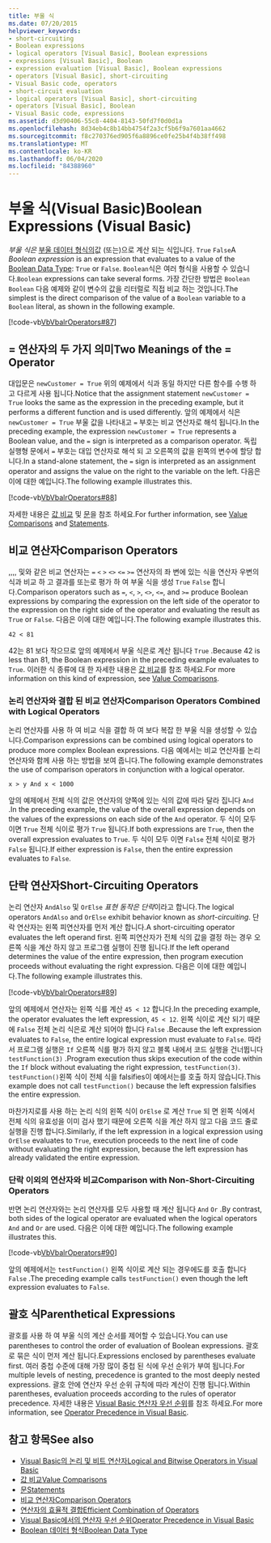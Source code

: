 ```yaml
---
title: 부울 식
ms.date: 07/20/2015
helpviewer_keywords:
- short-circuiting
- Boolean expressions
- logical operators [Visual Basic], Boolean expressions
- expressions [Visual Basic], Boolean
- expression evaluation [Visual Basic], Boolean expressions
- operators [Visual Basic], short-circuiting
- Visual Basic code, operators
- short-circuit evaluation
- logical operators [Visual Basic], short-circuiting
- operators [Visual Basic], Boolean
- Visual Basic code, expressions
ms.assetid: d3d90406-55c8-4404-8143-50fd7f0d0d1a
ms.openlocfilehash: 8d34eb4c8b14bb4754f2a3cf5b6f9a7601aa4662
ms.sourcegitcommit: f8c270376ed905f6a8896ce0fe25b4f4b38ff498
ms.translationtype: MT
ms.contentlocale: ko-KR
ms.lasthandoff: 06/04/2020
ms.locfileid: "84388960"
---
```

# <a name="boolean-expressions-visual-basic"></a><span data-ttu-id="8ed8b-102">부울 식(Visual Basic)</span><span class="sxs-lookup"><span data-stu-id="8ed8b-102">Boolean Expressions (Visual Basic)</span></span>
<span data-ttu-id="8ed8b-103">*부울 식은* [부울 데이터 형식의](../../../language-reference/data-types/boolean-data-type.md)값 (또는)으로 계산 되는 식입니다. `True` `False`</span><span class="sxs-lookup"><span data-stu-id="8ed8b-103">A *Boolean expression* is an expression that evaluates to a value of the [Boolean Data Type](../../../language-reference/data-types/boolean-data-type.md): `True` or `False`.</span></span> <span data-ttu-id="8ed8b-104">`Boolean`식은 여러 형식을 사용할 수 있습니다.</span><span class="sxs-lookup"><span data-stu-id="8ed8b-104">`Boolean` expressions can take several forms.</span></span> <span data-ttu-id="8ed8b-105">가장 간단한 방법은 `Boolean` `Boolean` 다음 예제와 같이 변수의 값을 리터럴로 직접 비교 하는 것입니다.</span><span class="sxs-lookup"><span data-stu-id="8ed8b-105">The simplest is the direct comparison of the value of a `Boolean` variable to a `Boolean` literal, as shown in the following example.</span></span>  
  
 [!code-vb[VbVbalrOperators#87](~/samples/snippets/visualbasic/VS_Snippets_VBCSharp/VbVbalrOperators/VB/Class1.vb#87)]  
  
## <a name="two-meanings-of-the--operator"></a><span data-ttu-id="8ed8b-106">= 연산자의 두 가지 의미</span><span class="sxs-lookup"><span data-stu-id="8ed8b-106">Two Meanings of the = Operator</span></span>  
 <span data-ttu-id="8ed8b-107">대입문은 `newCustomer = True` 위의 예제에서 식과 동일 하지만 다른 함수를 수행 하 고 다르게 사용 됩니다.</span><span class="sxs-lookup"><span data-stu-id="8ed8b-107">Notice that the assignment statement `newCustomer = True` looks the same as the expression in the preceding example, but it performs a different function and is used differently.</span></span> <span data-ttu-id="8ed8b-108">앞의 예제에서 식은 `newCustomer = True` 부울 값을 나타내고 `=` 부호는 비교 연산자로 해석 됩니다.</span><span class="sxs-lookup"><span data-stu-id="8ed8b-108">In the preceding example, the expression `newCustomer = True` represents a Boolean value, and the `=` sign is interpreted as a comparison operator.</span></span> <span data-ttu-id="8ed8b-109">독립 실행형 문에서 `=` 부호는 대입 연산자로 해석 되 고 오른쪽의 값을 왼쪽의 변수에 할당 합니다.</span><span class="sxs-lookup"><span data-stu-id="8ed8b-109">In a stand-alone statement, the `=` sign is interpreted as an assignment operator and assigns the value on the right to the variable on the left.</span></span> <span data-ttu-id="8ed8b-110">다음은 이에 대한 예입니다.</span><span class="sxs-lookup"><span data-stu-id="8ed8b-110">The following example illustrates this.</span></span>  
  
 [!code-vb[VbVbalrOperators#88](~/samples/snippets/visualbasic/VS_Snippets_VBCSharp/VbVbalrOperators/VB/Class1.vb#88)]  
  
 <span data-ttu-id="8ed8b-111">자세한 내용은 [값 비교](value-comparisons.md) 및 [문](../../../language-reference/statements/index.md)을 참조 하세요.</span><span class="sxs-lookup"><span data-stu-id="8ed8b-111">For further information, see [Value Comparisons](value-comparisons.md) and [Statements](../../../language-reference/statements/index.md).</span></span>  
  
## <a name="comparison-operators"></a><span data-ttu-id="8ed8b-112">비교 연산자</span><span class="sxs-lookup"><span data-stu-id="8ed8b-112">Comparison Operators</span></span>  
 <span data-ttu-id="8ed8b-113">,,,, 및와 같은 비교 연산자는 `=` `<` `>` `<>` `<=` `>=` 연산자의 좌 변에 있는 식을 연산자 우변의 식과 비교 하 고 결과를 또는로 평가 하 여 부울 식을 생성 `True` `False` 합니다.</span><span class="sxs-lookup"><span data-stu-id="8ed8b-113">Comparison operators such as `=`, `<`, `>`, `<>`, `<=`, and `>=` produce Boolean expressions by comparing the expression on the left side of the operator to the expression on the right side of the operator and evaluating the result as `True` or `False`.</span></span> <span data-ttu-id="8ed8b-114">다음은 이에 대한 예입니다.</span><span class="sxs-lookup"><span data-stu-id="8ed8b-114">The following example illustrates this.</span></span>  
  
 `42 < 81`  
  
 <span data-ttu-id="8ed8b-115">42는 81 보다 작으므로 앞의 예제에서 부울 식은로 계산 됩니다 `True` .</span><span class="sxs-lookup"><span data-stu-id="8ed8b-115">Because 42 is less than 81, the Boolean expression in the preceding example evaluates to `True`.</span></span> <span data-ttu-id="8ed8b-116">이러한 식 종류에 대 한 자세한 내용은 [값 비교](value-comparisons.md)를 참조 하세요.</span><span class="sxs-lookup"><span data-stu-id="8ed8b-116">For more information on this kind of expression, see [Value Comparisons](value-comparisons.md).</span></span>  
  
### <a name="comparison-operators-combined-with-logical-operators"></a><span data-ttu-id="8ed8b-117">논리 연산자와 결합 된 비교 연산자</span><span class="sxs-lookup"><span data-stu-id="8ed8b-117">Comparison Operators Combined with Logical Operators</span></span>  
 <span data-ttu-id="8ed8b-118">논리 연산자를 사용 하 여 비교 식을 결합 하 여 보다 복잡 한 부울 식을 생성할 수 있습니다.</span><span class="sxs-lookup"><span data-stu-id="8ed8b-118">Comparison expressions can be combined using logical operators to produce more complex Boolean expressions.</span></span> <span data-ttu-id="8ed8b-119">다음 예에서는 비교 연산자를 논리 연산자와 함께 사용 하는 방법을 보여 줍니다.</span><span class="sxs-lookup"><span data-stu-id="8ed8b-119">The following example demonstrates the use of comparison operators in conjunction with a logical operator.</span></span>  
  
 `x > y And x < 1000`  
  
 <span data-ttu-id="8ed8b-120">앞의 예제에서 전체 식의 값은 연산자의 양쪽에 있는 식의 값에 따라 달라 집니다 `And` .</span><span class="sxs-lookup"><span data-stu-id="8ed8b-120">In the preceding example, the value of the overall expression depends on the values of the expressions on each side of the `And` operator.</span></span> <span data-ttu-id="8ed8b-121">두 식이 모두 이면 `True` 전체 식이로 평가 `True` 됩니다.</span><span class="sxs-lookup"><span data-stu-id="8ed8b-121">If both expressions are `True`, then the overall expression evaluates to `True`.</span></span> <span data-ttu-id="8ed8b-122">두 식이 모두 이면 `False` 전체 식이로 평가 `False` 됩니다.</span><span class="sxs-lookup"><span data-stu-id="8ed8b-122">If either expression is `False`, then the entire expression evaluates to `False`.</span></span>  
  
## <a name="short-circuiting-operators"></a><span data-ttu-id="8ed8b-123">단락 연산자</span><span class="sxs-lookup"><span data-stu-id="8ed8b-123">Short-Circuiting Operators</span></span>  
 <span data-ttu-id="8ed8b-124">논리 연산자 `AndAlso` 및 `OrElse` *표현 동작은 단락*이라고 합니다.</span><span class="sxs-lookup"><span data-stu-id="8ed8b-124">The logical operators `AndAlso` and `OrElse` exhibit behavior known as *short-circuiting*.</span></span> <span data-ttu-id="8ed8b-125">단락 연산자는 왼쪽 피연산자를 먼저 계산 합니다.</span><span class="sxs-lookup"><span data-stu-id="8ed8b-125">A short-circuiting operator evaluates the left operand first.</span></span> <span data-ttu-id="8ed8b-126">왼쪽 피연산자가 전체 식의 값을 결정 하는 경우 오른쪽 식을 계산 하지 않고 프로그램 실행이 진행 됩니다.</span><span class="sxs-lookup"><span data-stu-id="8ed8b-126">If the left operand determines the value of the entire expression, then program execution proceeds without evaluating the right expression.</span></span> <span data-ttu-id="8ed8b-127">다음은 이에 대한 예입니다.</span><span class="sxs-lookup"><span data-stu-id="8ed8b-127">The following example illustrates this.</span></span>  
  
 [!code-vb[VbVbalrOperators#89](~/samples/snippets/visualbasic/VS_Snippets_VBCSharp/VbVbalrOperators/VB/Class1.vb#89)]  
  
 <span data-ttu-id="8ed8b-128">앞의 예제에서 연산자는 왼쪽 식를 계산 `45 < 12` 합니다.</span><span class="sxs-lookup"><span data-stu-id="8ed8b-128">In the preceding example, the operator evaluates the left expression, `45 < 12`.</span></span> <span data-ttu-id="8ed8b-129">왼쪽 식이로 계산 되기 때문에 `False` 전체 논리 식은로 계산 되어야 합니다 `False` .</span><span class="sxs-lookup"><span data-stu-id="8ed8b-129">Because the left expression evaluates to `False`, the entire logical expression must evaluate to `False`.</span></span> <span data-ttu-id="8ed8b-130">따라서 프로그램 실행은 `If` 오른쪽 식를 평가 하지 않고 블록 내에서 코드 실행을 건너뜁니다 `testFunction(3)` .</span><span class="sxs-lookup"><span data-stu-id="8ed8b-130">Program execution thus skips execution of the code within the `If` block without evaluating the right expression, `testFunction(3)`.</span></span> <span data-ttu-id="8ed8b-131">`testFunction()`왼쪽 식이 전체 식을 falsifies이 예에서는를 호출 하지 않습니다.</span><span class="sxs-lookup"><span data-stu-id="8ed8b-131">This example does not call `testFunction()` because the left expression falsifies the entire expression.</span></span>  
  
 <span data-ttu-id="8ed8b-132">마찬가지로를 사용 하는 논리 식의 왼쪽 식이 `OrElse` 로 계산 `True` 되 면 왼쪽 식에서 전체 식의 유효성을 이미 검사 했기 때문에 오른쪽 식을 계산 하지 않고 다음 코드 줄로 실행을 진행 합니다.</span><span class="sxs-lookup"><span data-stu-id="8ed8b-132">Similarly, if the left expression in a logical expression using `OrElse` evaluates to `True`, execution proceeds to the next line of code without evaluating the right expression, because the left expression has already validated the entire expression.</span></span>  
  
### <a name="comparison-with-non-short-circuiting-operators"></a><span data-ttu-id="8ed8b-133">단락 이외의 연산자와 비교</span><span class="sxs-lookup"><span data-stu-id="8ed8b-133">Comparison with Non-Short-Circuiting Operators</span></span>  
 <span data-ttu-id="8ed8b-134">반면 논리 연산자와는 논리 연산자를 모두 사용할 때 계산 됩니다 `And` `Or` .</span><span class="sxs-lookup"><span data-stu-id="8ed8b-134">By contrast, both sides of the logical operator are evaluated when the logical operators `And` and `Or` are used.</span></span> <span data-ttu-id="8ed8b-135">다음은 이에 대한 예입니다.</span><span class="sxs-lookup"><span data-stu-id="8ed8b-135">The following example illustrates this.</span></span>  
  
 [!code-vb[VbVbalrOperators#90](~/samples/snippets/visualbasic/VS_Snippets_VBCSharp/VbVbalrOperators/VB/Class1.vb#90)]  
  
 <span data-ttu-id="8ed8b-136">앞의 예제에서는 `testFunction()` 왼쪽 식이로 계산 되는 경우에도를 호출 합니다 `False` .</span><span class="sxs-lookup"><span data-stu-id="8ed8b-136">The preceding example calls `testFunction()` even though the left expression evaluates to `False`.</span></span>  
  
## <a name="parenthetical-expressions"></a><span data-ttu-id="8ed8b-137">괄호 식</span><span class="sxs-lookup"><span data-stu-id="8ed8b-137">Parenthetical Expressions</span></span>  
 <span data-ttu-id="8ed8b-138">괄호를 사용 하 여 부울 식의 계산 순서를 제어할 수 있습니다.</span><span class="sxs-lookup"><span data-stu-id="8ed8b-138">You can use parentheses to control the order of evaluation of Boolean expressions.</span></span> <span data-ttu-id="8ed8b-139">괄호로 묶은 식이 먼저 계산 됩니다.</span><span class="sxs-lookup"><span data-stu-id="8ed8b-139">Expressions enclosed by parentheses evaluate first.</span></span> <span data-ttu-id="8ed8b-140">여러 중첩 수준에 대해 가장 많이 중첩 된 식에 우선 순위가 부여 됩니다.</span><span class="sxs-lookup"><span data-stu-id="8ed8b-140">For multiple levels of nesting, precedence is granted to the most deeply nested expressions.</span></span> <span data-ttu-id="8ed8b-141">괄호 안에 연산자 우선 순위 규칙에 따라 계산이 진행 됩니다.</span><span class="sxs-lookup"><span data-stu-id="8ed8b-141">Within parentheses, evaluation proceeds according to the rules of operator precedence.</span></span> <span data-ttu-id="8ed8b-142">자세한 내용은 [Visual Basic 연산자 우선 순위](../../../language-reference/operators/operator-precedence.md)를 참조 하세요.</span><span class="sxs-lookup"><span data-stu-id="8ed8b-142">For more information, see [Operator Precedence in Visual Basic](../../../language-reference/operators/operator-precedence.md).</span></span>  
  
## <a name="see-also"></a><span data-ttu-id="8ed8b-143">참고 항목</span><span class="sxs-lookup"><span data-stu-id="8ed8b-143">See also</span></span>

- [<span data-ttu-id="8ed8b-144">Visual Basic의 논리 및 비트 연산자</span><span class="sxs-lookup"><span data-stu-id="8ed8b-144">Logical and Bitwise Operators in Visual Basic</span></span>](logical-and-bitwise-operators.md)
- [<span data-ttu-id="8ed8b-145">값 비교</span><span class="sxs-lookup"><span data-stu-id="8ed8b-145">Value Comparisons</span></span>](value-comparisons.md)
- [<span data-ttu-id="8ed8b-146">문</span><span class="sxs-lookup"><span data-stu-id="8ed8b-146">Statements</span></span>](../statements.md)
- [<span data-ttu-id="8ed8b-147">비교 연산자</span><span class="sxs-lookup"><span data-stu-id="8ed8b-147">Comparison Operators</span></span>](../../../language-reference/operators/comparison-operators.md)
- [<span data-ttu-id="8ed8b-148">연산자의 효율적 결합</span><span class="sxs-lookup"><span data-stu-id="8ed8b-148">Efficient Combination of Operators</span></span>](efficient-combination-of-operators.md)
- [<span data-ttu-id="8ed8b-149">Visual Basic에서의 연산자 우선 순위</span><span class="sxs-lookup"><span data-stu-id="8ed8b-149">Operator Precedence in Visual Basic</span></span>](../../../language-reference/operators/operator-precedence.md)
- [<span data-ttu-id="8ed8b-150">Boolean 데이터 형식</span><span class="sxs-lookup"><span data-stu-id="8ed8b-150">Boolean Data Type</span></span>](../../../language-reference/data-types/boolean-data-type.md)
